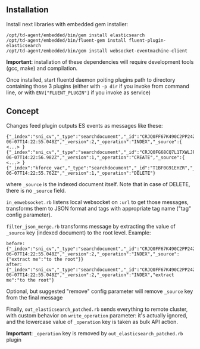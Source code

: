 ## Installation

Install next libraries with embedded gem installer:

    /opt/td-agent/embedded/bin/gem install elasticsearch
    /opt/td-agent/embedded/bin/fluent-gem install fluent-plugin-elasticsearch
    /opt/td-agent/embedded/bin/gem install websocket-eventmachine-client

**Important**: installation of these dependencies will require development tools (gcc, make) and compilation.

Once installed, start fluentd daemon poiting plugins path to directory containing those 3 plugins (either with `-p dir` if you invoke from command line, or with `ENV["FLUENT_PLUGIN"]` if you invoke as service)

## Concept

Changes feed plugin outputs ES events as messages like these:

    {"_index":"sni_cv","_type":"searchdocument","_id":"CRJQ0FF67K490C2PP24Z","_timestamp":"2016-06-07T14:22:55.048Z","_version":2,"_operation":"INDEX","_source":{ <...> }
    {"_index":"sni_cv","_type":"searchdocument","_id":"CRJQ0FG68CQ7L1TXWLJP","_timestamp":"2016-06-07T14:22:56.982Z","_version":1,"_operation":"CREATE","_source":{ <...> }
    {"_index":"kforce_vac","_type":"searchdocument","_id":"T1BF0G91EHZR","_timestamp":"2016-06-07T14:22:55.762Z","_version":1,"_operation":"DELETE"}

where `_source` is the indexed document itself. Note that in case of DELETE, there is no `_source` field.

`in_emwebsocket.rb` listens local websocket on `:url` to get those messages, transforms them to JSON format and tags with appropriate tag name ("tag" config parameter).

`filter_json_merge.rb` transforms message by extracting the value of `_source` key (indexed document) to the root level. Example:

    before:
    {"_index":"sni_cv","_type":"searchdocument","_id":"CRJQ0FF67K490C2PP24Z","_timestamp":"2016-06-07T14:22:55.048Z","_version":2,"_operation":"INDEX","_source":{"extract me":"to the root"}}
    after:
    {"_index":"sni_cv","_type":"searchdocument","_id":"CRJQ0FF67K490C2PP24Z","_timestamp":"2016-06-07T14:22:55.048Z","_version":2,"_operation":"INDEX","extract me":"to the root"}

Optional, but suggested "remove" config parameter will remove `_source` key from the final message

Finally, `out_elasticsearch_patched.rb` sends everything to remote cluster, with custom behavior on `write_operation` parameter: it's actually ignored, and the lowercase value of `_operation` key is taken as bulk API action.

**Important**: `_operation` key is removed by `out_elasticsearch_patched.rb` plugin